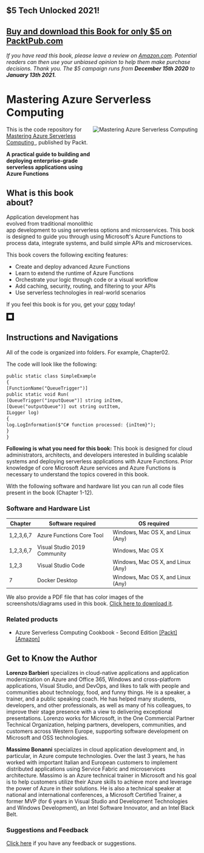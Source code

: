 ## $5 Tech Unlocked 2021!
[Buy and download this Book for only $5 on PacktPub.com](https://www.packtpub.com/product/mastering-azure-serverless-computing/9781789951226)
-----
*If you have read this book, please leave a review on [Amazon.com](https://www.amazon.com/gp/product/1789951224).     Potential readers can then use your unbiased opinion to help them make purchase decisions. Thank you. The $5 campaign         runs from __December 15th 2020__ to __January 13th 2021.__*

# Mastering Azure Serverless Computing 

<a href="https://www.packtpub.com/cloud-networking/mastering-azure-serverless-computing?utm_source=github&utm_medium=repository&utm_campaign=9781789951226"><img src="https://www.packtpub.com/media/catalog/product/cache/e4d64343b1bc593f1c5348fe05efa4a6/9/7/9781789951226-original.jpeg" alt="Mastering Azure Serverless Computing " height="256px" align="right"></a>

This is the code repository for [Mastering Azure Serverless Computing ](https://www.packtpub.com/cloud-networking/mastering-azure-serverless-computing?utm_source=github&utm_medium=repository&utm_campaign=9781789951226), published by Packt.

**A practical guide to building and deploying enterprise-grade serverless applications using Azure Functions**

## What is this book about?
Application development has evolved from traditional monolithic app development to using serverless options and microservices. This book is designed to guide you through using Microsoft's Azure Functions to process data, integrate systems, and build simple APIs and microservices.


This book covers the following exciting features:
* Create and deploy advanced Azure Functions 
* Learn to extend the runtime of Azure Functions 
* Orchestrate your logic through code or a visual workflow 
* Add caching, security, routing, and filtering to your APIs 
* Use serverless technologies in real-world scenarios 

If you feel this book is for you, get your [copy](https://www.amazon.com/dp/1789951224) today!

<a href="https://www.packtpub.com/?utm_source=github&utm_medium=banner&utm_campaign=GitHubBanner"><img src="https://raw.githubusercontent.com/PacktPublishing/GitHub/master/GitHub.png" alt="https://www.packtpub.com/" border="5" /></a>

## Instructions and Navigations
All of the code is organized into folders. For example, Chapter02.

The code will look like the following:
```
public static class SimpleExample
{
[FunctionName("QueueTrigger")]
public static void Run(
[QueueTrigger("inputQueue")] string inItem,
[Queue("outputQueue")] out string outItem,
ILogger log)
{
log.LogInformation($"C# function processed: {inItem}");
}
}
```

**Following is what you need for this book:**
This book is designed for cloud administrators, architects, and developers interested in building scalable systems and deploying serverless applications with Azure Functions. Prior knowledge of core Microsoft Azure services and Azure Functions is necessary to understand the topics covered in this book.

With the following software and hardware list you can run all code files present in the book (Chapter 1-12).
### Software and Hardware List
| Chapter | Software required | OS required |
| -------- | ------------------------------------ | ----------------------------------- |
| 1,2,3,6,7 | Azure Functions Core Tool | Windows, Mac OS X, and Linux (Any) |
| 1,2,3,6,7 | Visual Studio 2019 Community | Windows, Mac OS X |
| 1,2,3 | Visual Studio Code | Windows, Mac OS X, and Linux (Any) |
| 7 | Docker Desktop | Windows, Mac OS X, and Linux (Any) |

We also provide a PDF file that has color images of the screenshots/diagrams used in this book. [Click here to download it](https://static.packt-cdn.com/downloads/9781789951226_ColorImages.pdf).

### Related products
* Azure Serverless Computing Cookbook - Second Edition  [[Packt]](https://www.packtpub.com/virtualization-and-cloud/azure-serverless-computing-cookbook-second-edition?utm_source=github&utm_medium=repository&utm_campaign=9781789615265) [[Amazon]](https://www.amazon.com/dp/1789615267)

## Get to Know the Author
**Lorenzo Barbieri**
specializes in cloud-native applications and application modernization on Azure and Office 365, Windows and cross-platform applications, Visual Studio, and DevOps, and likes to talk with people and communities about technology, food, and funny things.
He is a speaker, a trainer, and a public speaking coach. He has helped many students, developers, and other professionals, as well as many of his colleagues, to improve their stage presence with a view to delivering exceptional presentations.
Lorenzo works for Microsoft, in the One Commercial Partner Technical Organization, helping partners, developers, communities, and customers across Western Europe, supporting software development on Microsoft and OSS technologies.

**Massimo Bonanni**
specializes in cloud application development and, in particular, in Azure compute technologies. Over the last 3 years, he has worked with important Italian and European customers to implement distributed applications using Service Fabric and microservices architecture.
Massimo is an Azure technical trainer in Microsoft and his goal is to help customers utilize their Azure skills to achieve more and leverage the power of Azure in their solutions. He is also a technical speaker at national and international conferences, a Microsoft Certified Trainer, a former MVP (for 6 years in Visual Studio and Development Technologies and Windows Development), an Intel Software Innovator, and an Intel Black Belt.

### Suggestions and Feedback
[Click here](https://docs.google.com/forms/d/e/1FAIpQLSdy7dATC6QmEL81FIUuymZ0Wy9vH1jHkvpY57OiMeKGqib_Ow/viewform) if you have any feedback or suggestions.


